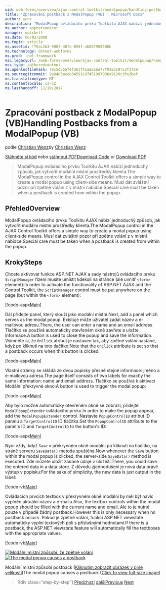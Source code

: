 ```yaml
---
uid: web-forms/overview/ajax-control-toolkit/modalpopup/handling-postbacks-from-a-modalpopup-vb
title: "Zpracování postback z ModalPopup (VB) | Microsoft Docs"
author: wenz
description: "ModalPopup ovládacího prvku Toolkitu AJAX nabízí jednoduchý způsob, jak vytvořit modální místní prostředky klienta. Zvláštní pozornost musí být provedeny, když pos..."
ms.author: aspnetcontent
manager: wpickett
ms.date: 06/02/2008
ms.topic: article
ms.assetid: f70ac2b3-900f-40fa-858f-ab057904506b
ms.technology: dotnet-webforms
ms.prod: .net-framework
msc.legacyurl: /web-forms/overview/ajax-control-toolkit/modalpopup/handling-postbacks-from-a-modalpopup-vb
msc.type: authoredcontent
ms.openlocfilehash: 7915d555fef363f41aa51bd77f0183c97c2f3769
ms.sourcegitcommit: 9a9483aceb34591c97451997036a9120c3fe2baf
ms.translationtype: MT
ms.contentlocale: cs-CZ
ms.lasthandoff: 11/10/2017
---
```

<a name="handling-postbacks-from-a-modalpopup-vb"></a><span data-ttu-id="22fc4-104">Zpracování postback z ModalPopup (VB)</span><span class="sxs-lookup"><span data-stu-id="22fc4-104">Handling Postbacks from a ModalPopup (VB)</span></span>
====================
<span data-ttu-id="22fc4-105">podle [Christian Wenz](https://github.com/wenz)</span><span class="sxs-lookup"><span data-stu-id="22fc4-105">by [Christian Wenz](https://github.com/wenz)</span></span>

<span data-ttu-id="22fc4-106">[Stáhněte si kód](http://download.microsoft.com/download/2/4/0/24052038-f942-4336-905b-b60ae56f0dd5/ModalPopup3.vb.zip) nebo [stáhnout PDF](http://download.microsoft.com/download/b/6/a/b6ae89ee-df69-4c87-9bfb-ad1eb2b23373/modalpopup3VB.pdf)</span><span class="sxs-lookup"><span data-stu-id="22fc4-106">[Download Code](http://download.microsoft.com/download/2/4/0/24052038-f942-4336-905b-b60ae56f0dd5/ModalPopup3.vb.zip) or [Download PDF](http://download.microsoft.com/download/b/6/a/b6ae89ee-df69-4c87-9bfb-ad1eb2b23373/modalpopup3VB.pdf)</span></span>

> <span data-ttu-id="22fc4-107">ModalPopup ovládacího prvku Toolkitu AJAX nabízí jednoduchý způsob, jak vytvořit modální místní prostředky klienta.</span><span class="sxs-lookup"><span data-stu-id="22fc4-107">The ModalPopup control in the AJAX Control Toolkit offers a simple way to create a modal popup using client-side means.</span></span> <span data-ttu-id="22fc4-108">Musí dát zvláštní pozor při zpětné volání z v místní nabídce.</span><span class="sxs-lookup"><span data-stu-id="22fc4-108">Special care must be taken when a postback is created from within the popup.</span></span>


## <a name="overview"></a><span data-ttu-id="22fc4-109">Přehled</span><span class="sxs-lookup"><span data-stu-id="22fc4-109">Overview</span></span>

<span data-ttu-id="22fc4-110">ModalPopup ovládacího prvku Toolkitu AJAX nabízí jednoduchý způsob, jak vytvořit modální místní prostředky klienta.</span><span class="sxs-lookup"><span data-stu-id="22fc4-110">The ModalPopup control in the AJAX Control Toolkit offers a simple way to create a modal popup using client-side means.</span></span> <span data-ttu-id="22fc4-111">Musí dát zvláštní pozor při zpětné volání z v místní nabídce.</span><span class="sxs-lookup"><span data-stu-id="22fc4-111">Special care must be taken when a postback is created from within the popup.</span></span>

## <a name="steps"></a><span data-ttu-id="22fc4-112">Kroky</span><span class="sxs-lookup"><span data-stu-id="22fc4-112">Steps</span></span>

<span data-ttu-id="22fc4-113">Chcete aktivovat funkce ASP.NET AJAX a sady nástrojů ovládacího prvku `ScriptManager` řízení musíte umístit kdekoli na stránce (ale uvnitř `<form>` element):</span><span class="sxs-lookup"><span data-stu-id="22fc4-113">In order to activate the functionality of ASP.NET AJAX and the Control Toolkit, the `ScriptManager` control must be put anywhere on the page (but within the `<form>` element):</span></span>

[!code-aspx[Main](handling-postbacks-from-a-modalpopup-vb/samples/sample1.aspx)]

<span data-ttu-id="22fc4-114">Dál přidejte panel, který slouží jako modální místní.</span><span class="sxs-lookup"><span data-stu-id="22fc4-114">Next, add a panel which serves as the modal popup.</span></span> <span data-ttu-id="22fc4-115">Existuje může uživatel zadat název a e-mailovou adresu.</span><span class="sxs-lookup"><span data-stu-id="22fc4-115">There, the user can enter a name and an email address.</span></span> <span data-ttu-id="22fc4-116">Tlačítko se používá automaticky otevřeném okně zavřete a uložte informace.</span><span class="sxs-lookup"><span data-stu-id="22fc4-116">A button is used to close the popup and save the information.</span></span> <span data-ttu-id="22fc4-117">Všimněte si, že `OnClick` atribut je nastaven tak, aby zpětné volání nastane, když po kliknutí na toto tlačítko:</span><span class="sxs-lookup"><span data-stu-id="22fc4-117">Note that the `OnClick` attribute is set so that a postback occurs when this button is clicked:</span></span>

[!code-aspx[Main](handling-postbacks-from-a-modalpopup-vb/samples/sample2.aspx)]

<span data-ttu-id="22fc4-118">Vlastní stránky se skládá ze dvou popisky přesně stejné informace: jméno a e-mailovou adresu.</span><span class="sxs-lookup"><span data-stu-id="22fc4-118">The page itself consists of two labels for exactly the same information: name and email address.</span></span> <span data-ttu-id="22fc4-119">Tlačítko se používá k aktivaci Modální překryvné okno:</span><span class="sxs-lookup"><span data-stu-id="22fc4-119">A button is used to trigger the modal popup:</span></span>

[!code-aspx[Main](handling-postbacks-from-a-modalpopup-vb/samples/sample3.aspx)]

<span data-ttu-id="22fc4-120">Aby bylo možné automaticky otevřeném okně se zobrazí, přidejte `ModalPopupExtender` ovládacího prvku.</span><span class="sxs-lookup"><span data-stu-id="22fc4-120">In order to make the popup appear, add the `ModalPopupExtender` control.</span></span> <span data-ttu-id="22fc4-121">Nastavte `PopupControlID` atribut ID panelu a `TargetControlID` ID tlačítka:</span><span class="sxs-lookup"><span data-stu-id="22fc4-121">Set the `PopupControlID` attribute to the panel's ID and `TargetControlID` to the button's ID:</span></span>

[!code-aspx[Main](handling-postbacks-from-a-modalpopup-vb/samples/sample4.aspx)]

<span data-ttu-id="22fc4-122">Nyní vždy, když `Save` v překryvném okně modální po kliknutí na tlačítko, na straně serveru `SaveData()` metoda spuštěna.</span><span class="sxs-lookup"><span data-stu-id="22fc4-122">Now whenever the `Save` button within the modal popup is clicked, the server-side `SaveData()` method is executed.</span></span> <span data-ttu-id="22fc4-123">Zde můžete uložit zadané údaje v úložišti.</span><span class="sxs-lookup"><span data-stu-id="22fc4-123">There, you could save the entered data in a data store.</span></span> <span data-ttu-id="22fc4-124">Z důvodu zjednodušení je nová data právě výstup v popisku:</span><span class="sxs-lookup"><span data-stu-id="22fc4-124">For the sake of simplicity, the new data is just output in the label:</span></span>

[!code-vb[Main](handling-postbacks-from-a-modalpopup-vb/samples/sample5.vb)]

<span data-ttu-id="22fc4-125">Ovládacích prvcích textbox v překryvném okně modální by měl být navíc vyplněn aktuální název a e-mailu.</span><span class="sxs-lookup"><span data-stu-id="22fc4-125">Also, the textbox controls within the modal popup should be filled with the current name and email.</span></span> <span data-ttu-id="22fc4-126">Ale to je nutné pouze v případě žádný postback.</span><span class="sxs-lookup"><span data-stu-id="22fc4-126">However this is only necessary when no postback occurs.</span></span> <span data-ttu-id="22fc4-127">Pokud je zpětné volání, funkci ASP.NET viewstate automaticky vyplní textových polí s příslušnými hodnotami.</span><span class="sxs-lookup"><span data-stu-id="22fc4-127">If there is a postback, the ASP.NET viewstate feature will automatically fill the textboxes with the appropriate values.</span></span>

[!code-vb[Main](handling-postbacks-from-a-modalpopup-vb/samples/sample6.vb)]


<span data-ttu-id="22fc4-128">[![Modální místní způsobí, že zpětné volání](handling-postbacks-from-a-modalpopup-vb/_static/image2.png)](handling-postbacks-from-a-modalpopup-vb/_static/image1.png)</span><span class="sxs-lookup"><span data-stu-id="22fc4-128">[![The modal popup causes a postback](handling-postbacks-from-a-modalpopup-vb/_static/image2.png)](handling-postbacks-from-a-modalpopup-vb/_static/image1.png)</span></span>

<span data-ttu-id="22fc4-129">Modální místní způsobí postback ([Kliknutím zobrazit obrázek v plné velikosti](handling-postbacks-from-a-modalpopup-vb/_static/image3.png))</span><span class="sxs-lookup"><span data-stu-id="22fc4-129">The modal popup causes a postback ([Click to view full-size image](handling-postbacks-from-a-modalpopup-vb/_static/image3.png))</span></span>

>[!div class="step-by-step"]
<span data-ttu-id="22fc4-130">[Předchozí](using-modalpopup-with-a-repeater-control-vb.md)
[další](positioning-a-modalpopup-vb.md)</span><span class="sxs-lookup"><span data-stu-id="22fc4-130">[Previous](using-modalpopup-with-a-repeater-control-vb.md)
[Next](positioning-a-modalpopup-vb.md)</span></span>
